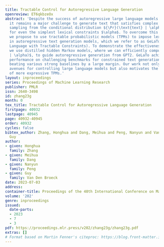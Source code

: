 ```yaml
---
title: Tractable Control for Autoregressive Language Generation
openreview: ET6qkbzeOx
abstract: 'Despite the success of autoregressive large language models in text generation,
  it remains a major challenge to generate text that satisfies complex constraints:
  sampling from the conditional distribution ${\Pr}(\text{text} | \alpha)$ is intractable
  for even the simplest lexical constraints $\alpha$. To overcome this challenge,
  we propose to use tractable probabilistic models (TPMs) to impose lexical constraints
  in autoregressive text generation models, which we refer to as GeLaTo (Generating
  Language with Tractable Constraints). To demonstrate the effectiveness of this framework,
  we use distilled hidden Markov models, where we can efficiently compute ${\Pr}(\text{text}
  | \alpha)$, to guide autoregressive generation from GPT2. GeLaTo achieves state-of-the-art
  performance on challenging benchmarks for constrained text generation (e.g., CommonGen),
  beating various strong baselines by a large margin. Our work not only opens up new
  avenues for controlling large language models but also motivates the development
  of more expressive TPMs.'
layout: inproceedings
series: Proceedings of Machine Learning Research
publisher: PMLR
issn: 2640-3498
id: zhang23g
month: 0
tex_title: Tractable Control for Autoregressive Language Generation
firstpage: 40932
lastpage: 40945
page: 40932-40945
order: 40932
cycles: false
bibtex_author: Zhang, Honghua and Dang, Meihua and Peng, Nanyun and Van Den Broeck,
  Guy
author:
- given: Honghua
  family: Zhang
- given: Meihua
  family: Dang
- given: Nanyun
  family: Peng
- given: Guy
  family: Van Den Broeck
date: 2023-07-03
address: 
container-title: Proceedings of the 40th International Conference on Machine Learning
volume: '202'
genre: inproceedings
issued:
  date-parts:
  - 2023
  - 7
  - 3
pdf: https://proceedings.mlr.press/v202/zhang23g/zhang23g.pdf
extras: []
# Format based on Martin Fenner's citeproc: https://blog.front-matter.io/posts/citeproc-yaml-for-bibliographies/
---
```

